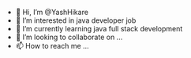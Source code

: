 - 👋 Hi, I’m @YashHikare
- 👀 I’m interested in java developer job
- 🌱 I’m currently learning java full stack development
- 💞️ I’m looking to collaborate on ...
- 📫 How to reach me ...

<!---
YashHikare/YashHikare is a ✨ special ✨ repository because its `README.md` (this file) appears on your GitHub profile.
You can click the Preview link to take a look at your changes.
--->
